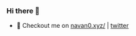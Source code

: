 ### Hi there 👋



- 🔭 Checkout me on [navan0.xyz/](http://navan0.xyz/) | [twitter](https://twitter.com/twitter)
